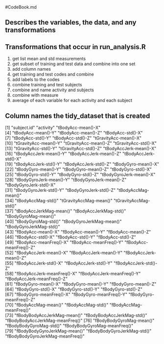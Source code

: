 #CodeBook.md
## Describes the variables, the data, and any transformations


## Transformations that occur in run_analysis.R
1. get list mean and std measurements
2. get subset of training and test data and combine into one set
3. add column names
4. get training and test codes and combine
5. add labels to the codes
6. combine training and test subjects
7. combine and name activity and subjects
8. combine with measure
9. average of each variable for each activity and each subject


## Column names the tidy_dataset that is created 
[1] "subject.id"                      "activity"                        "tBodyAcc-mean()-X"              
[4] "tBodyAcc-mean()-Y"               "tBodyAcc-mean()-Z"               "tBodyAcc-std()-X"               
[7] "tBodyAcc-std()-Y"                "tBodyAcc-std()-Z"                "tGravityAcc-mean()-X"           
[10] "tGravityAcc-mean()-Y"            "tGravityAcc-mean()-Z"            "tGravityAcc-std()-X"            
[13] "tGravityAcc-std()-Y"             "tGravityAcc-std()-Z"             "tBodyAccJerk-mean()-X"          
[16] "tBodyAccJerk-mean()-Y"           "tBodyAccJerk-mean()-Z"           "tBodyAccJerk-std()-X"           
[19] "tBodyAccJerk-std()-Y"            "tBodyAccJerk-std()-Z"            "tBodyGyro-mean()-X"             
[22] "tBodyGyro-mean()-Y"              "tBodyGyro-mean()-Z"              "tBodyGyro-std()-X"              
[25] "tBodyGyro-std()-Y"               "tBodyGyro-std()-Z"               "tBodyGyroJerk-mean()-X"         
[28] "tBodyGyroJerk-mean()-Y"          "tBodyGyroJerk-mean()-Z"          "tBodyGyroJerk-std()-X"          
[31] "tBodyGyroJerk-std()-Y"           "tBodyGyroJerk-std()-Z"           "tBodyAccMag-mean()"             
[34] "tBodyAccMag-std()"               "tGravityAccMag-mean()"           "tGravityAccMag-std()"           
[37] "tBodyAccJerkMag-mean()"          "tBodyAccJerkMag-std()"           "tBodyGyroMag-mean()"            
[40] "tBodyGyroMag-std()"              "tBodyGyroJerkMag-mean()"         "tBodyGyroJerkMag-std()"         
[43] "fBodyAcc-mean()-X"               "fBodyAcc-mean()-Y"               "fBodyAcc-mean()-Z"              
[46] "fBodyAcc-std()-X"                "fBodyAcc-std()-Y"                "fBodyAcc-std()-Z"               
[49] "fBodyAcc-meanFreq()-X"           "fBodyAcc-meanFreq()-Y"           "fBodyAcc-meanFreq()-Z"          
[52] "fBodyAccJerk-mean()-X"           "fBodyAccJerk-mean()-Y"           "fBodyAccJerk-mean()-Z"          
[55] "fBodyAccJerk-std()-X"            "fBodyAccJerk-std()-Y"            "fBodyAccJerk-std()-Z"           
[58] "fBodyAccJerk-meanFreq()-X"       "fBodyAccJerk-meanFreq()-Y"       "fBodyAccJerk-meanFreq()-Z"      
[61] "fBodyGyro-mean()-X"              "fBodyGyro-mean()-Y"              "fBodyGyro-mean()-Z"             
[64] "fBodyGyro-std()-X"               "fBodyGyro-std()-Y"               "fBodyGyro-std()-Z"              
[67] "fBodyGyro-meanFreq()-X"          "fBodyGyro-meanFreq()-Y"          "fBodyGyro-meanFreq()-Z"         
[70] "fBodyAccMag-mean()"              "fBodyAccMag-std()"               "fBodyAccMag-meanFreq()"         
[73] "fBodyBodyAccJerkMag-mean()"      "fBodyBodyAccJerkMag-std()"       "fBodyBodyAccJerkMag-meanFreq()" 
[76] "fBodyBodyGyroMag-mean()"         "fBodyBodyGyroMag-std()"          "fBodyBodyGyroMag-meanFreq()"    
[79] "fBodyBodyGyroJerkMag-mean()"     "fBodyBodyGyroJerkMag-std()"      "fBodyBodyGyroJerkMag-meanFreq()"